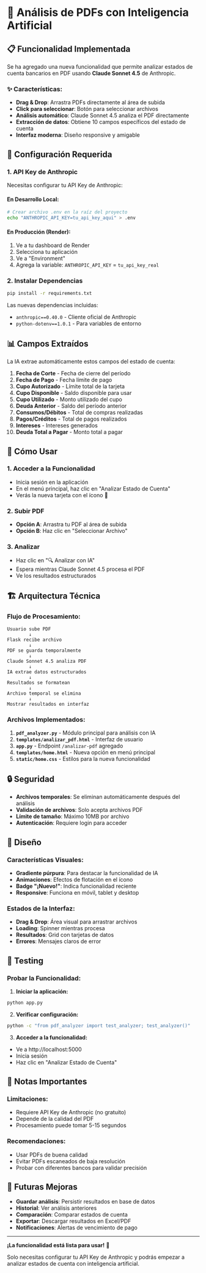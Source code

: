 # 🤖 Análisis de PDFs con Inteligencia Artificial

## 📋 **Funcionalidad Implementada**

Se ha agregado una nueva funcionalidad que permite analizar estados de cuenta bancarios en PDF usando **Claude Sonnet 4.5** de Anthropic.

### ✨ **Características:**

- **Drag & Drop**: Arrastra PDFs directamente al área de subida
- **Click para seleccionar**: Botón para seleccionar archivos
- **Análisis automático**: Claude Sonnet 4.5 analiza el PDF directamente
- **Extracción de datos**: Obtiene 10 campos específicos del estado de cuenta
- **Interfaz moderna**: Diseño responsive y amigable

## 🔧 **Configuración Requerida**

### **1. API Key de Anthropic**

Necesitas configurar tu API Key de Anthropic:

#### **En Desarrollo Local:**
```bash
# Crear archivo .env en la raíz del proyecto
echo "ANTHROPIC_API_KEY=tu_api_key_aqui" > .env
```

#### **En Producción (Render):**
1. Ve a tu dashboard de Render
2. Selecciona tu aplicación
3. Ve a "Environment"
4. Agrega la variable: `ANTHROPIC_API_KEY` = `tu_api_key_real`

### **2. Instalar Dependencias**

```bash
pip install -r requirements.txt
```

Las nuevas dependencias incluidas:
- `anthropic==0.40.0` - Cliente oficial de Anthropic
- `python-dotenv==1.0.1` - Para variables de entorno

## 📊 **Campos Extraídos**

La IA extrae automáticamente estos campos del estado de cuenta:

1. **Fecha de Corte** - Fecha de cierre del período
2. **Fecha de Pago** - Fecha límite de pago
3. **Cupo Autorizado** - Límite total de la tarjeta
4. **Cupo Disponible** - Saldo disponible para usar
5. **Cupo Utilizado** - Monto utilizado del cupo
6. **Deuda Anterior** - Saldo del período anterior
7. **Consumos/Débitos** - Total de compras realizadas
8. **Pagos/Créditos** - Total de pagos realizados
9. **Intereses** - Intereses generados
10. **Deuda Total a Pagar** - Monto total a pagar

## 🚀 **Cómo Usar**

### **1. Acceder a la Funcionalidad**
- Inicia sesión en la aplicación
- En el menú principal, haz clic en "Analizar Estado de Cuenta"
- Verás la nueva tarjeta con el ícono 🤖

### **2. Subir PDF**
- **Opción A**: Arrastra tu PDF al área de subida
- **Opción B**: Haz clic en "Seleccionar Archivo"

### **3. Analizar**
- Haz clic en "🔍 Analizar con IA"
- Espera mientras Claude Sonnet 4.5 procesa el PDF
- Ve los resultados estructurados

## 🏗️ **Arquitectura Técnica**

### **Flujo de Procesamiento:**

```
Usuario sube PDF
        ↓
Flask recibe archivo
        ↓
PDF se guarda temporalmente
        ↓
Claude Sonnet 4.5 analiza PDF
        ↓
IA extrae datos estructurados
        ↓
Resultados se formatean
        ↓
Archivo temporal se elimina
        ↓
Mostrar resultados en interfaz
```

### **Archivos Implementados:**

1. **`pdf_analyzer.py`** - Módulo principal para análisis con IA
2. **`templates/analizar_pdf.html`** - Interfaz de usuario
3. **`app.py`** - Endpoint `/analizar-pdf` agregado
4. **`templates/home.html`** - Nueva opción en menú principal
5. **`static/home.css`** - Estilos para la nueva funcionalidad

## 🔒 **Seguridad**

- **Archivos temporales**: Se eliminan automáticamente después del análisis
- **Validación de archivos**: Solo acepta archivos PDF
- **Límite de tamaño**: Máximo 10MB por archivo
- **Autenticación**: Requiere login para acceder

## 🎨 **Diseño**

### **Características Visuales:**
- **Gradiente púrpura**: Para destacar la funcionalidad de IA
- **Animaciones**: Efectos de flotación en el ícono
- **Badge "¡Nuevo!"**: Indica funcionalidad reciente
- **Responsive**: Funciona en móvil, tablet y desktop

### **Estados de la Interfaz:**
- **Drag & Drop**: Área visual para arrastrar archivos
- **Loading**: Spinner mientras procesa
- **Resultados**: Grid con tarjetas de datos
- **Errores**: Mensajes claros de error

## 🧪 **Testing**

### **Probar la Funcionalidad:**

1. **Iniciar la aplicación:**
```bash
python app.py
```

2. **Verificar configuración:**
```bash
python -c "from pdf_analyzer import test_analyzer; test_analyzer()"
```

3. **Acceder a la funcionalidad:**
- Ve a http://localhost:5000
- Inicia sesión
- Haz clic en "Analizar Estado de Cuenta"

## 📝 **Notas Importantes**

### **Limitaciones:**
- Requiere API Key de Anthropic (no gratuito)
- Depende de la calidad del PDF
- Procesamiento puede tomar 5-15 segundos

### **Recomendaciones:**
- Usar PDFs de buena calidad
- Evitar PDFs escaneados de baja resolución
- Probar con diferentes bancos para validar precisión

## 🔮 **Futuras Mejoras**

- **Guardar análisis**: Persistir resultados en base de datos
- **Historial**: Ver análisis anteriores
- **Comparación**: Comparar estados de cuenta
- **Exportar**: Descargar resultados en Excel/PDF
- **Notificaciones**: Alertas de vencimiento de pago

---

**¡La funcionalidad está lista para usar!** 🎉

Solo necesitas configurar tu API Key de Anthropic y podrás empezar a analizar estados de cuenta con inteligencia artificial.
